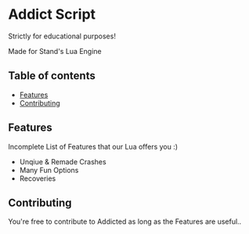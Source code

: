 # Addict Script

Strictly for educational purposes!

Made for Stand's Lua Engine 

## Table of contents

 * [Features](#features)
 * [Contributing](#contributing)

## Features

Incomplete List of Features that our Lua offers you :)

 - Unqiue & Remade Crashes
 - Many Fun Options
 - Recoveries

## Contributing

You're free to contribute to Addicted as long as the Features are useful..
